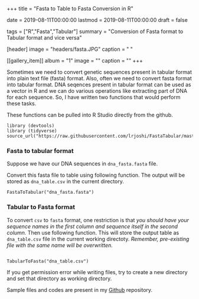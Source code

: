 +++
title = "Fasta to Table to Fasta Conversion in R"

date = 2019-08-11T00:00:00
lastmod = 2019-08-11T00:00:00
draft = false

tags = ["R","Fasta","Tabular"]
summary = "Conversion of Fasta format to Tabular format and vice versa"

[header]
image = "headers/fasta.JPG"
caption = " "

[[gallery_item]]
album = "1"
image = ""
caption = ""
+++


Sometimes we need to convert genetic sequences present in tabular format into plain text file (fasta) format. Also, often we need to convert fasta format into tabular format. DNA seqences present in tabular format can be used as a vector in R and we can do various operations like extracting part of DNA for each sequence. So, I have written two functions that would perform these tasks.



These functions can be pulled into R Studio directly from the github.


```{r}
library (devtools)
library (tidyverse)
source_url("https://raw.githubusercontent.com/lrjoshi/FastaTabular/master/fasta_and_tabular.R")
```


### Fasta to tabular format 

Suppose we have our DNA sequences in `dna_fasta.fasta` file. 


Convert this fasta file to table using following function. The output will be stored as `dna_table.csv` in the current directory. 

``` {r}
FastaToTabular("dna_fasta.fasta")

```

### Tabular to Fasta format

To convert `csv` to `fasta` format, one restriction is that *you should have your sequence names in the first column and sequence itself in the second column.* Then use following function. This will store the output table as `dna_table.csv` file in the current working directoty. *Remember, pre-existing file with the same name will be overwritten.*


```{r}

TabularToFasta("dna_table.csv")

```
If you get permission error while writing files, try to create a new directory and set that directory as working directory.

Sample files and codes are present in my [Github](https://github.com/lrjoshi/FastaTabular) repository.